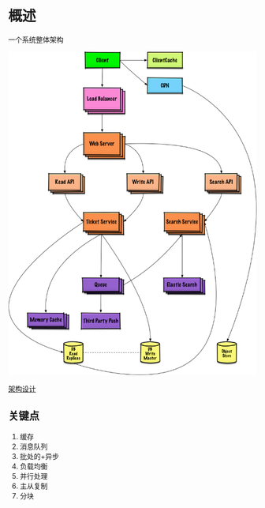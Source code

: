 # 概述

一个系统整体架构

![系统架构](../pic/系统设计.png)

[架构设计](https://juejin.im/post/5bfe771251882509a7681b3a)


## 关键点

1. 缓存
2. 消息队列
3. 批处的+异步
4. 负载均衡
5. 并行处理
6. 主从复制
7. 分块
